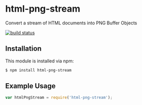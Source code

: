 # html-png-stream

Convert a stream of HTML documents into PNG Buffer Objects

[![build status](https://secure.travis-ci.org/eugeneware/html-png-stream.png)](http://travis-ci.org/eugeneware/html-png-stream)

## Installation

This module is installed via npm:

``` bash
$ npm install html-png-stream
```

## Example Usage

``` js
var htmlPngStream = require('html-png-stream');
```
